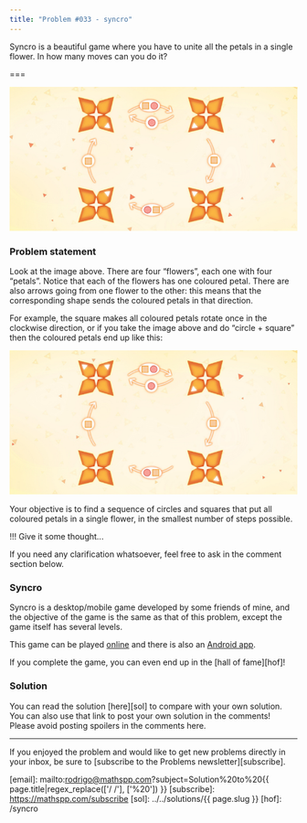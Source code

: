 ```yaml
---
title: "Problem #033 - syncro"
---
```


Syncro is a beautiful game where you have to unite all the petals
in a single flower.
In how many moves can you do it?

===

![](thumbnail.png)

### Problem statement

Look at the image above.
There are four “flowers”, each one with four “petals”.
Notice that each of the flowers has one coloured petal.
There are also arrows going from one flower to the other:
this means that the corresponding shape sends the coloured
petals in that direction.

For example, the square makes all coloured petals rotate once
in the clockwise direction, or if you take the image above
and do “circle + square” then the coloured petals end up like this:

![](_syncro.png "Petal distribution after doing the sequence “circle + square”.")

Your objective is to find a sequence of circles and squares that
put all coloured petals in a single flower, in the smallest
number of steps possible.

!!! Give it some thought...

If you need any clarification whatsoever, feel free to ask in the comment section below.

### Syncro

Syncro is a desktop/mobile game developed by some friends of mine, and the objective
of the game is the same as that of this problem, except the game itself has several
levels.

<p>This game can be played <a class="external-link no-image" href="https://rawegg.itch.io/syncro">online</a> and there is also an
<a class="external-link no-image" href="https://play.google.com/store/apps/details?id=com.RawEgg.Syncro">Android app</a>.</p>

If you complete the game, you can even end up in the [hall of fame][hof]!

### Solution

You can read the solution [here][sol] to compare with your own solution.
You can also use that link to post your own solution in the comments! Please avoid posting spoilers in the comments here.

---

If you enjoyed the problem and would like to get new problems directly in your inbox, be sure to [subscribe to the Problems newsletter][subscribe].

[email]: mailto:rodrigo@mathspp.com?subject=Solution%20to%20{{ page.title|regex_replace(['/ /'], ['%20']) }}
[subscribe]: https://mathspp.com/subscribe
[sol]: ../../solutions/{{ page.slug }}
[hof]: /syncro
